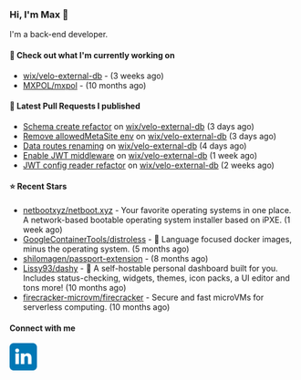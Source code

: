 ### Hi, I'm Max 👋

I'm a back-end developer.

#### 👷 Check out what I'm currently working on

- [wix/velo-external-db](https://github.com/wix/velo-external-db) -  (3 weeks ago)
- [MXPOL/mxpol](https://github.com/MXPOL/mxpol) -  (10 months ago)

#### 🔨 Latest Pull Requests I published

- [Schema create refactor](https://github.com/wix/velo-external-db/pull/474) on [wix/velo-external-db](https://github.com/wix/velo-external-db) (3 days ago)
- [Remove allowedMetaSite env](https://github.com/wix/velo-external-db/pull/473) on [wix/velo-external-db](https://github.com/wix/velo-external-db) (3 days ago)
- [Data routes renaming](https://github.com/wix/velo-external-db/pull/469) on [wix/velo-external-db](https://github.com/wix/velo-external-db) (4 days ago)
- [Enable JWT middleware](https://github.com/wix/velo-external-db/pull/468) on [wix/velo-external-db](https://github.com/wix/velo-external-db) (1 week ago)
- [JWT config reader refactor](https://github.com/wix/velo-external-db/pull/467) on [wix/velo-external-db](https://github.com/wix/velo-external-db) (2 weeks ago)

#### ⭐ Recent Stars

- [netbootxyz/netboot.xyz](https://github.com/netbootxyz/netboot.xyz) - Your favorite operating systems in one place.  A network-based bootable operating system installer based on iPXE. (1 week ago)
- [GoogleContainerTools/distroless](https://github.com/GoogleContainerTools/distroless) - 🥑  Language focused docker images, minus the operating system.   (5 months ago)
- [shilomagen/passport-extension](https://github.com/shilomagen/passport-extension) -  (8 months ago)
- [Lissy93/dashy](https://github.com/Lissy93/dashy) - 🚀 A self-hostable personal dashboard built for you. Includes status-checking, widgets, themes, icon packs, a UI editor and tons more! (10 months ago)
- [firecracker-microvm/firecracker](https://github.com/firecracker-microvm/firecracker) - Secure and fast microVMs for serverless computing. (10 months ago)

#### Connect with me

[<img align="left" alt="LinkedIn" width="48px"  src="icons/linkedin.svg" />][linkedin]

[linkedin]: https://www.linkedin.com/in/max-polski/

